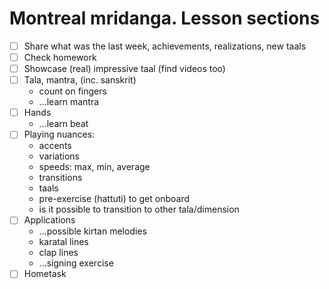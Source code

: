 # Montreal mridanga. Lesson sections

* [ ] Share what was the last week, achievements, realizations, new taals 
* [ ] Check homework
* [ ] Showcase (real) impressive taal (find videos too)
* [ ] Tala, mantra, (inc. sanskrit) 
  * count on fingers
  * ...learn mantra
* [ ] Hands
  * ...learn beat
* [ ] Playing nuances: 
  * accents
  * variations
  * speeds: max, min, average
  * transitions
  * taals
  * pre-exercise (hattuti) to get onboard
  * is it possible to transition to other tala/dimension
* [ ] Applications
  * ...possible kirtan melodies
  * karatal lines
  * clap lines
  * ...signing exercise
* [ ] Hometask
